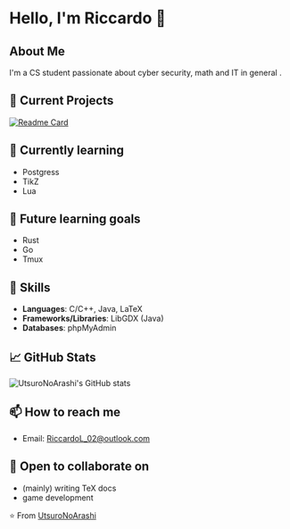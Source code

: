 # Hello, I'm Riccardo 👋

## About Me
I'm a CS student passionate about cyber security, 
math and IT in general . 

## 🔭 Current Projects
[![Readme Card](https://github-readme-stats.vercel.app/api/pin/?username=anuraghazra&repo=github-readme-stats)](https://github.com/UtsuroNoArashi/lecturenotes.git)

## 🌱 Currently learning 
- Postgress
- TikZ
- Lua

## 🎯 Future learning goals 
- Rust
- Go
- Tmux

## 💼 Skills
- **Languages**: C/C++, Java, LaTeX
- **Frameworks/Libraries**: LibGDX (Java)
- **Databases**: phpMyAdmin

## 📈 GitHub Stats
![UtsuroNoArashi's GitHub stats](https://github-readme-stats.vercel.app/api?username=UtsuroNoArashi&show_icons=true&theme=rose_pine)

## 📫 How to reach me
- Email: RiccardoL_02@outlook.com

## 🤝 Open to collaborate on
- (mainly) writing TeX docs
- game development

⭐️ From [UtsuroNoArashi](https://github.com/UtsuroNoArashi)
